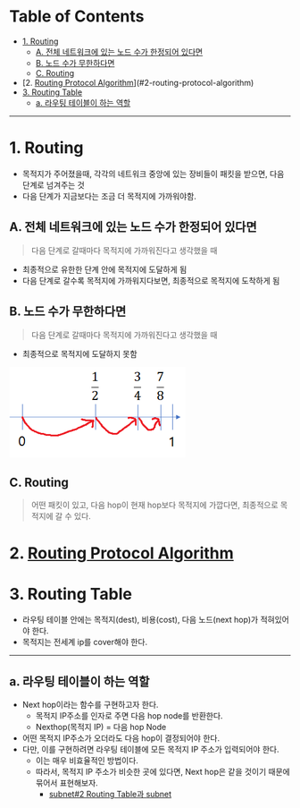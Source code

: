 # Table of Contents

- [1. Routing](#1-routing)
  - [A. 전체 네트워크에 있는 노드 수가 한정되어 있다면](#a-전체-네트워크에-있는-노드-수가-한정되어-있다면)
  - [B. 노드 수가 무한하다면](#b-노드-수가-무한하다면)
  - [C. Routing](#c-routing)
- [2. [Routing Protocol Algorithm](http://github.com/mildsalmon/Study/blob/Network/Network/docs/Routing%20Protocol%20Algorithm.md)](#2-routing-protocol-algorithm)
- [3. Routing Table](#3-routing-table)
  - [a. 라우팅 테이블이 하는 역할](#a-라우팅-테이블이-하는-역할)

---

# 1. Routing

 - 목적지가 주어졌을때, 각각의 네트워크 중앙에 있는 장비들이 패킷을 받으면, 다음 단계로 넘겨주는 것
 - 다음 단계가 지금보다는 조금 더 목적지에 가까워야함.
 
 ## A. 전체 네트워크에 있는 노드 수가 한정되어 있다면
 
> 다음 단계로 갈때마다 목적지에 가까워진다고 생각했을 때

- 최종적으로 유한한 단계 안에 목적지에 도달하게 됨
- 다음 단계로 갈수록 목적지에 가까워지다보면, 최종적으로 목적지에 도착하게 됨

## B. 노드 수가 무한하다면

> 다음 단계로 갈때마다 목적지에 가까워진다고 생각했을 때

- 최종적으로 목적지에 도달하지 못함

![](/bin/Network_image/network_7_7.png)

## C. Routing

> 어떤 패킷이 있고, 다음 hop이 현재 hop보다 목적지에 가깝다면, 최종적으로 목적지에 갈 수 있다.

# 2. [Routing Protocol Algorithm](http://github.com/mildsalmon/Study/blob/Network/Network/docs/Routing%20Protocol%20Algorithm.md)

# 3. Routing Table

- 라우팅 테이블 안에는 목적지(dest), 비용(cost), 다음 노드(next hop)가 적혀있어야 한다.
- 목적지는 전세계 ip를 cover해야 한다.

---

## a. 라우팅 테이블이 하는 역할

- Next hop이라는 함수를 구현하고자 한다.
	- 목적지 IP주소를 인자로 주면 다음 hop node를 반환한다.
	- Nexthop(목적지 IP) = 다음 hop Node
- 어떤 목적지 IP주소가 오더라도 다음 hop이 결정되어야 한다.
- 다만, 이를 구현하려면 라우팅 테이블에 모든 목적지 IP 주소가 입력되어야 한다.
	- 이는 매우 비효율적인 방법이다.
	- 따라서, 목적지 IP 주소가 비슷한 곳에 있다면, Next hop은 같을 것이기 때문에 묶어서 표현해보자.
		- [subnet#2 Routing Table과 subnet](https://github.com/mildsalmon/Study/blob/Network/Network/docs/subnet.md#2-routing-table%EA%B3%BC-subnet)

